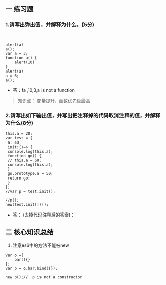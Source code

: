 ## 一 练习题
### 1.请写出弹出值，并解释为什么。(5分)
```


alert(a)
a();
var a = 3;
function a() {
    alert(10)
}
alert(a)
a = 6;
a();
```
 - 答：fa ,10,3,a is not a function 
 >知识点： 变量提升，函数优先级最高

### 2.请写出如下输出值，并写出把注释掉的代码取消注释的值，并解释为什么(8分)
```
this.a = 20;
var test = {
 a: 40,
 init:()=> {
 console.log(this.a);
 function go() {
 // this.a = 60;
 console.log(this.a);
 }
 go.prototype.a = 50;
 return go; 
 }
};
//var p = test.init();

//p();
new(test.init())();
```
- 答：
(去掉代码注释后的答案)： 

## 二 核心知识总结
1. 注意es6中的方法不能被new
```
var o ={
    bar(){}
};
var p = o.bar.bind({});

new p();//  p is not a constructor

```